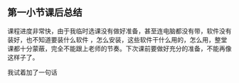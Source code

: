 ## 第一小节课后总结

课程进度非常快，由于我临时选课没有做好准备，甚至连电脑都没有带，软件没有装好，也不知道要装什么软件 ，怎么安装，这些软件干什么用的，怎么用，整堂课都十分蒙蔽，完全不能跟上老师的节奏。下次课前要做好充分的准备，不能再像这样子了。

我试着加了一句话


